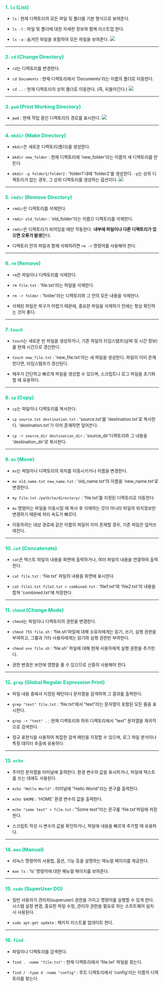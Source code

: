 ### <span style = "color: #04CA96">1. `ls` (List)
- `ls` : 현재 디렉토리의 모든 파일 및 폴더를 기본 형식으로 보여준다.

- `ls -l` : 파일 및 폴더에 대한 자세한 정보와 함께 리스트업 한다.
- `ls -a` : 숨겨진 파일을 포함하여 모든 파일을 보여준다.
  ![](https://velog.velcdn.com/images/tngus0325/post/fab371bc-6ede-4972-9c5c-8c342643536b/image.png)


---  
  
### <span style = "color: #04CA96">2. `cd` (Change Directory)
- `cd`는 디렉토리를 변경한다.

- `cd Documents` : 현재 디렉토리에서 'Documents'라는 이름의 폴더로 이동한다.
- `cd ..` : 현재 디렉토리의 상위 폴더로 이동한다. (즉, 되돌아간다.)
  ![](https://velog.velcdn.com/images/tngus0325/post/8af4222a-cf7c-40d3-ac30-53e02439a30b/image.png)


---  
  
### <span style = "color: #04CA96">3. `pwd` (Print Working Directory)
- `pwd` : 현재 작업 중인 디렉토리의 경로를 표시한다.
![](https://velog.velcdn.com/images/tngus0325/post/cb183c55-bf03-4544-8e4d-192611227303/image.png)


---  
  
### <span style = "color: #04CA96">4. `mkdir` (Make Directory)
- `mkdir`은 새로운 디렉토리(폴더)를 생성한다.
- `mkdir new_folder` : 현재 디렉토리에 'new_folder'라는 이름의 새 디렉토리를 만든다.

- `mkdir -p folder1/folder2` : 'folder1'내에 'folder2'를 생성한다. `-p`는 상위 디렉토리가 없는 경우, 그 상위 디렉토리를 생성하는 옵션이다.
![](https://velog.velcdn.com/images/tngus0325/post/46f37d31-c79a-4f05-8700-a5e9d41f404a/image.png)

---  
  
### <span style = "color: #04CA96">5. `rmdir` (Remove Directory)
- `rmdir`은 디렉토리를 삭제한다.
- `rmdir old_folder` : 'old_folder'라는 이름으 디렉토리를 삭제한다.

- `rmdir`은 디렉토리가 비어있을 때만 작동한다. **내부에 파일이나 다른 디렉토리가 있으면 오류가 발생**한다.
- 디렉토리 안의 파일과 함께 삭제하려면 `rm -r` 명령어를 사용해야 한다.

---  
  
### <span style = "color: #04CA96">6. `rm` (Remove)
- `rm`은 파일이나 디렉토리를 삭제한다.
- `rm file.txt` : 'file.txt'라는 파일을 삭제한다.
- `rm -r folder` : 'folder'라는 디렉토리와 그 안의 모든 내용을 삭제한다.

- 삭제된 파일은 복구가 어렵기 때문에, 중요한 파일을 삭제하기 전에는 항상 확인하는 것이 좋다.

---  
  
### <span style = "color: #04CA96">7. `touch`
- `touch`는 새로운 빈 파일을 생성하거나, 기존 파일의 타임스탬프(날짜 및 시간 정보)를 현재 시간으로 갱신한다.

- `touch new_file.txt` : 'new_file.txt'라는 새 파일을 생성한다. 파일이 이미 존재한다면, 타임스탬프가 갱신된다.
- 매우가 간단하고 빠르게 파일을 생성할 수 있으며, 스크립트나 로그 파일을 초기화할 때 유용하다.

---  
  
### <span style = "color: #04CA96">8. `cp` (Copy)
- `cp`는 파일이나 디렉토리를 복사한다.
- `cp source.txt destination.txt` : 'source.txt'를 'destination.txt'로 복사한다. 'destination.txt'가 이미 존재하면 덮어쓴다.

- `cp -r source_dir destination_dir` : 'source_dir'디렉토리와 그 내용을 'destination_dir'로 복사한다.

---  
  
### <span style = "color: #04CA96">9. `mv` (Move)
- `mv`는 파일이나 디렉토리의 위치를 이동시키거나 이름을 변경한다.
- `mv old_name.txt new_name.txt` : 'old_name.txt'의 이름을 'new_name.txt'로 변경한다.

- `my file.txt /path/to/directory/` : 'file.txt'를 지정된 디렉토리로 이동한다.
- `mv` 명령어는 파일을 이동시킬 때 복사 후 삭제하는 것이 아니라 파일의 위치정보만 변경하기 때문에 처리 속도가 빠르다.
- 이동하려는 대상 경로에 같은 이름의 파일이 이미 존재할 경우, 기존 파일은 덮어쓰여진다.

---  
  
### <span style = "color: #04CA96">10. `cat` (Concatenate)

- `cat`은 텍스트 파일의 내용을 화면에 출력하거나, 여러 파일의 내용을 연결하여 출력한다.
- `cat file.txt` : 'file.txt' 파일의 내용을 화면에 표시한다.

- `cat file1.txt file2.txt > combined.txt` : 'file1.txt'와 'file2.txt'의 내용을 합쳐 'combined.txt'에 저장한다.

---  
  
### <span style = "color: #04CA96">11. `chmod` (Change Mode)
- `chmod`는 파일이나 디렉토리의 권한을 변경한다.

- `chmod 755 file.sh` : 'file.sh'파일에 대해 소유자에게는 읽기, 쓰기, 실행 권한을 부여하고, 그룹과 기타 사용자에게는 읽기와 실행 권한만 부여한다.
- `chmod u+x file.sh` : 'file.sh' 파일에 대해 현재 사용자에게 실행 권한을 추가한다.
- 권한 변경은 보안에 영향을 줄 수 있으므로 신중히 사용해야 한다.

---  
  
### <span style = "color: #04CA96">12. `grep` (Global Regular Expression Print)
- 파일 내용 중에서 지정된 패턴이나 문자열을 검색하여 그 결과를 출력한다.
- `grep "text" file.txt` : 'file.txt'에서 "text"라는 문자열이 포함된 모든 줄을 표시한다.

- `grep -r "text" .` : 현재 디렉토리와 하위 디렉토리에서 "text" 문자열을 재귀적으로 검색한다.
- 정규 표현식을 사용하여 복잡한 검색 패턴을 지정할 수 있으며, 로그 파일 분석이나 특정 데이터 추출에 유용하다.

---  
  
### <span style = "color: #04CA96">13. `echo` 
- 주어진 문자열을 터미널에 출력한다. 환경 변수의 값을 표시하거나, 파일에 텍스트를 쓰는 데에도 사용된다.
- `echo "Hello World"` : 터미널에 "Hello World"라는 문구를 출력한다.
- `echo $HOME` : 'HOME' 환경 변수의 값을 출력한다.

- `echo "some text" > file.txt` : "Some text"라는 문구를 'file.txt'파일에 저장한다.
- 스크립트 작성 시 변수의 값을 확인하거나, 파일에 내용을 빠르게 추가할 때 유용하다.

---  
  
### <span style = "color: #04CA96">14. `man` (Manual)
- 리눅스 명령어의 사용법, 옵션, 기능 등을 설명하는 매뉴얼 페이지를 제공한다.

- `man ls` : 'ls' 명령어에 대한 매뉴얼 페이지를 보여준다.

---  
  
### <span style = "color: #04CA96">15. `sudo` (SuperUser DO)
- 일반 사용자가 관리자(superuser) 권한을 가지고 명령어를 실행할 수 있게 한다. 시스템 설정 변경, 중요한 파일 수정, 관리자 권한을 필요로 하는 소프트웨어 설치 시 사용된다.

- `sudo apt-get update` : 패키지 리스트를 업데이트 한다.

---  
  
### <span style = "color: #04CA96">16. `find`
- 파일이나 디렉토리를 검색한다.

- `find . -name "file.txt"` : 현재 디렉토리에서 'file.txt' 파일을 찾는다.
- `find / -type d -name "config"` : 루트 디렉토리에서 'config'라는 이름의 디렉토리를 찾는다.
